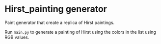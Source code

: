 # Hirst_painting generator

Paint generator that create a replica of Hirst paintings. 

Run <code>main.py</code> to generate a painting of Hirst using the colors in the list using RGB values.
